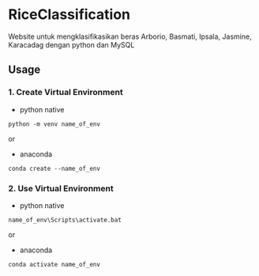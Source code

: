 # RiceClassification
Website untuk mengklasifikasikan beras Arborio, Basmati, Ipsala, Jasmine, Karacadag dengan python dan MySQL


## Usage
### 1. Create Virtual Environment
- python native
```
python -m venv name_of_env
```
or
- anaconda
```
conda create --name_of_env
```
### 2. Use Virtual Environment
- python native
```
name_of_env\Scripts\activate.bat
```
or
- anaconda
```
conda activate name_of_env
```